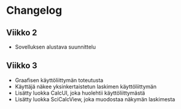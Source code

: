 # Changelog

## Viikko 2

- Sovelluksen alustava suunnittelu

## Viikko 3

- Graafisen käyttöliittymän toteutusta
- Käyttäjä näkee yksinkertaistetun laskimen käyttöliittymän
- Lisätty luokka CalcUI, joka huolehtii käyttöliittymästä
- Lisätty luokka SciCalcView, joka muodostaa näkymän laskimesta
